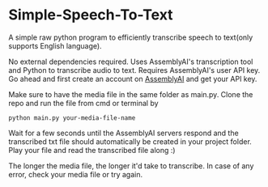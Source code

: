 # Simple-Speech-To-Text
A simple raw python program to efficiently transcribe speech to text(only supports English language).

No external dependencies required. Uses AssemblyAI's transcription tool and Python to transcribe audio to text. Requires AssemblyAI's user API key. Go ahead and first create an account on [AssemblyAI](https://www.assemblyai.com) and get your API key.

Make sure to have the media file in the same folder as main.py. Clone the repo and run the file from cmd or terminal by

```
python main.py your-media-file-name
```
Wait for a few seconds until the AssemblyAI servers respond and the transcribed txt file should automatically be created in your project folder. Play your file and read the transcribed file along :) 

The longer the media file, the longer it'd take to transcribe. In case of any error, check your media file or try again.

